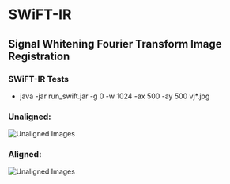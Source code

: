 # SWiFT-IR

## Signal Whitening Fourier Transform Image Registration

### SWiFT-IR Tests

* java -jar run_swift.jar -g 0 -w 1024 -ax 500 -ay 500 vj*.jpg

### Unaligned:

![Unaligned Images](unaligned.gif?raw=true "Unaligned Images")


### Aligned:

![Unaligned Images](aligned.gif?raw=true "Unaligned Images")